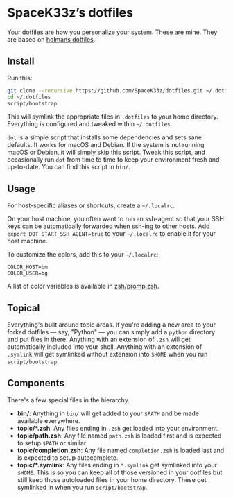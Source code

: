 # SpaceK33zʼs dotfiles

Your dotfiles are how you personalize your system. These are mine.
They are based on [holmans dotfiles](https://github.com/holman/dotfiles).

## Install

Run this:

```sh
git clone --recursive https://github.com/SpaceK33z/dotfiles.git ~/.dotfiles
cd ~/.dotfiles
script/bootstrap
```

This will symlink the appropriate files in `.dotfiles` to your home directory.
Everything is configured and tweaked within `~/.dotfiles`.

`dot` is a simple script that installs some dependencies and sets sane defaults.
It works for macOS and Debian. If the system is not running macOS or Debian,
it will simply skip this script. Tweak this script, and occasionally run `dot`
from time to time to keep your environment fresh and up-to-date. You can find
this script in `bin/`.

## Usage

For host-specific aliases or shortcuts, create a `~/.localrc`.

On your host machine, you often want to run an ssh-agent so that your SSH keys
can be automatically forwarded when ssh-ing to other hosts. Add
`export DOT_START_SSH_AGENT=true` to your `~/.localrc` to enable it for your
host machine.

To customize the colors, add this to your `~/.localrc`:

```shell
COLOR_HOST=bm
COLOR_USER=bg
```

A list of color variables is available in [zsh/promp.zsh](https://github.com/SpaceK33z/dotfiles/blob/master/zsh/prompt.zsh). 

## Topical

Everything's built around topic areas. If you're adding a new area to your
forked dotfiles — say, "Python" — you can simply add a `python` directory and put
files in there. Anything with an extension of `.zsh` will get automatically
included into your shell. Anything with an extension of `.symlink` will get
symlinked without extension into `$HOME` when you run `script/bootstrap`.

## Components

There's a few special files in the hierarchy.

- **bin/**: Anything in `bin/` will get added to your `$PATH` and be made
  available everywhere.
- **topic/\*.zsh**: Any files ending in `.zsh` get loaded into your
  environment.
- **topic/path.zsh**: Any file named `path.zsh` is loaded first and is
  expected to setup `$PATH` or similar.
- **topic/completion.zsh**: Any file named `completion.zsh` is loaded
  last and is expected to setup autocomplete.
- **topic/\*.symlink**: Any files ending in `*.symlink` get symlinked into
  your `$HOME`. This is so you can keep all of those versioned in your dotfiles
  but still keep those autoloaded files in your home directory. These get
  symlinked in when you run `script/bootstrap`.
